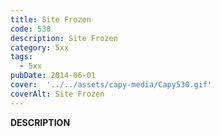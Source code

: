 ```yaml
---
title: Site Frozen
code: 530
description: Site Frozen
category: 5xx
tags:
  - 5xx
pubDate: 2014-06-01
cover:  '../../assets/capy-media/Capy530.gif'
coverAlt: Site Frozen
---
```


__DESCRIPTION__